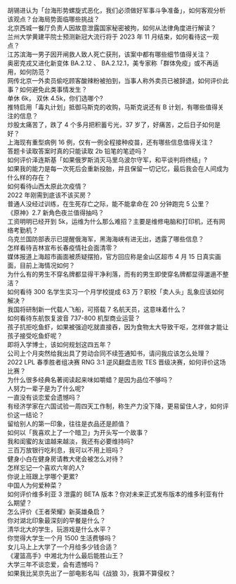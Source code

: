 胡锡进认为「台海形势螺旋式恶化，我们必须做好军事斗争准备」，如何客观分析该观点？台海局势面临哪些挑战？  
北京西城一餐厅负责人因故意泄露国家秘密被拘，如何从法律角度进行解读？  
兰州大学黄建平院士预测新冠大流行将于 2023 年 11 月结束，如何看待这一观点？  
江苏滨海一男子因开闸救人致人死亡获刑，该案中都有哪些细节值得关注？  
奥密克戎又进化新变体 BA.2.12 、 BA.2.12.1，美专家称「群体免疫」或不再适用，如何防范？  
网传北京一外卖员偷吃顾客酸辣粉被拍到，当事人称外卖员已被辞退，如何评价此事？如何避免此类事情发生？  
单休 6k， 双休 4.5k，你们选哪个?  
推特启用「毒丸计划」抵御马斯克的收购，马斯克说还有 B 计划，有哪些值得关注的信息？  
炒股太痛苦了，跌了 4 个多月把积蓄亏光，37 岁了，好痛苦，之后日子如何是好？  
上海现有重型病例 16 例，仅有一例全程接种疫苗，还有哪些信息值得关注？  
答题卡读取答案时真的只能读取 2b 铅笔的笔迹吗？  
如何评价泽连斯基「如果俄罗斯消灭马里乌波尔守军，和平谈判将终结」?  
如果我的能力是每一次死后会重新投胎，并且保留一切记忆，最后我会在人间成为什么样的存在？  
如何看待山西太原此次疫情？  
2022 年刚需到底该不该买房？  
普通人没经过训练，在生死存亡之际，能不能拿命在 20 分钟跑完 5 公里？  
《原神》2.7 新角色夜兰值得抽吗？  
工资明明已经开到 5k，运维为什么那么难招？主要是维修电脑和打印机，还有网络考勤机？  
乌克兰国防部表示已提醒俄海军，黑海海峡有进无出，透露了哪些信息？  
怎样看待吉林宣布长春疫情社会面清零？  
媒体报道上海超市画面被质疑摆拍，官方回应称是金山区超市 4 月 15 日真实画面，目前上海情况如何？  
为什么有的男生不穿名牌都显得干净利落，而有的男生即使穿名牌都显得邋遢不整洁？  
如何看待 300 名学生实习一个月学校提成 63 万？职校「卖人头」乱象应该如何解决？  
我国将研制新一代载人飞船，可搭载 7 名航天员，这意味着什么？  
如何看待东航恢复波音 737-800 机型商业运营？  
孩子抗拒吃鱼虾，如果被强迫吃就直接吞，因为食物太大导致干呕，怎样做才能让孩子接受吃鱼虾呢？  
即将入学博士，该如何规划这四五年？  
公司上个月突然给我出具了劳动合同不续签通知书，请问我应该怎么处理？  
2022 LPL 春季胜者组决赛 RNG 3:1 逆风翻盘击败 TES 晋级决赛，如何评价这场比赛？  
为什么很多经典名著阅读起来味如嚼蜡？是因为品位不够吗？  
人努力一辈子是为了什么呢?  
一直没有谈恋爱会遗憾吗？  
有经济学家在六国试验一周四天工作制，称生产力没下降，更易留住人才，如何评价这一结论？  
留给别人的第一印象，往往是衣品还是颜值？  
如何以「我喜欢上了一个暗卫」为开头写一个故事？  
我和闺蜜的友谊越来越淡，我还有必要维持吗?  
三百万放银行吃利息，我可以不用上班吗？  
健身小白在健身房请教大佬会被怎么对待？  
怎样忘记一个喜欢六年的人?  
你说上班跟上学哪个更累?  
中国人为何爱种菜？  
如何评价维多利亚 3 泄露的 BETA 版本？你对未来正式发布版本的维多利亚有什么期望？  
怎么评价《王者荣耀》新英雄桑启？  
你对湖北印象最深刻的早餐是什么？  
清华北大的学生，玩游戏是什么水平？  
你觉得大学生一个月 1500 生活费够吗？  
女儿马上上大学了一个月给多少钱合适？  
《灌篮高手》中湘北为什么最后能胜山王？  
大学三年不谈恋爱，会有遗憾吗？  
如果我比吴京先出了一部电影名叫《战狼 3》，我算不算侵权？  
